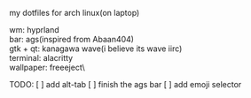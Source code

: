 my dotfiles for arch linux(on laptop)

wm: hyprland\
bar: ags(inspired from Abaan404)\
gtk + qt: kanagawa wave(i believe its wave iirc)\
terminal: alacritty\
wallpaper: freeeject\

TODO:
[ ] add alt-tab
[ ] finish the ags bar
[ ] add emoji selector

